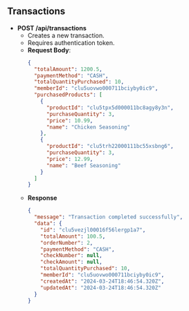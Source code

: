 ## Transactions

- **POST /api/transactions**
  - Creates a new transaction.
  - Requires authentication token.
  - **Request Body**:
    ```json
    {
      "totalAmount": 1200.5,
      "paymentMethod": "CASH",
      "totalQuantityPurchased": 10,
      "memberId": "clu5uovwo000711bciyby0ic9",
      "purchasedProducts": [
        {
          "productId": "clu5tpx5d000011bc8agy8y3n",
          "purchaseQuantity": 3,
          "price": 10.99,
          "name": "Chicken Seasoning"
        },
        {
          "productId": "clu5trh22000111bc55xsbng6",
          "purchaseQuantity": 3,
          "price": 12.99,
          "name": "Beef Seasoning"
        }
      ]
    }
    ```
  - **Response**
    ```json
    {
      "message": "Transaction completed successfully",
      "data": {
        "id": "clu5vezjl00016f56lergp1a7",
        "totalAmount": 100.5,
        "orderNumber": 2,
        "paymentMethod": "CASH",
        "checkNumber": null,
        "checkAmount": null,
        "totalQuantityPurchased": 10,
        "memberId": "clu5uovwo000711bciyby0ic9",
        "createdAt": "2024-03-24T18:46:54.320Z",
        "updatedAt": "2024-03-24T18:46:54.320Z"
      }
    }
    ```
